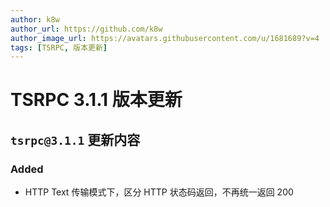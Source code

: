 ```yaml
---
author: k8w
author_url: https://github.com/k8w
author_image_url: https://avatars.githubusercontent.com/u/1681689?v=4
tags: [TSRPC, 版本更新]
---
```


# TSRPC 3.1.1 版本更新

## `tsrpc@3.1.1` 更新内容

### Added
- HTTP Text 传输模式下，区分 HTTP 状态码返回，不再统一返回 200
